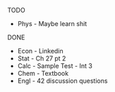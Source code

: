 TODO
- Phys - Maybe learn shit

DONE
- Econ - Linkedin
- Stat - Ch 27 pt 2
- Calc - Sample Test - Int 3
- Chem - Textbook
- Engl - 42 discussion questions

